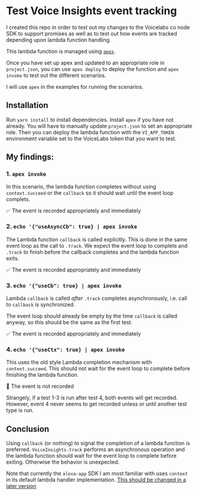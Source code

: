 # Test Voice Insights event tracking

I created this repo in order to test out my changes to the
Voicelabs co node SDK to support promises as well as to
test out how events are tracked depending upon lambda
function handling.

This lambda function is managed using [`apex`](http://apex.run).

Once you have set up apex and updated to an appropriate role
in `project.json`, you can use `apex deploy` to deploy the
function and `apex invoke` to test out the different scenarios.

I will use `apex` in the examples for running the scenarios.

## Installation
Run `yarn install` to install dependencies. Install `apex`
if you have not already. You will have to manually update
`project.json` to set an appropriate role. Then you can
deploy the lambda function with the `VI_APP_TOKEN` environment
variable set to the VoiceLabs token that you want to test.

## My findings:

### 1. `apex invoke`
In this scenario, the lambda function completes without
using `context.succeed` or the `callback` so it should wait
until the event loop complets.

:white_check_mark: The event is recorded appropriately and immediately

### 2. `echo '{"useAsyncCb": true} | apex invoke`
The Lambda function `callback` is called explicitly. This is
done in the same event loop as the call to `.track`. We
expect the event loop to complete and `.track` to finish
before the callback completes and the lambda function exits.

:white_check_mark: The event is recorded appropriately and immediately

### 3. `echo '{"useCb": true} | apex invoke`
Lambda `callback` is called _after_ `.track` completes
asynchronously, i.e. call to `callback` is synchronized.

The event loop should already be empty by the time `callback`
is called anyway, so this should be the same as the first test.

:white_check_mark: The event is recorded appropriately and immediately

### 4. `echo '{"useCtx": true} | apex invoke`
This uses the old style Lambda completion mechanism with
`context.succeed`. This should not wait for the event
loop to complete before finishing the lambda function.

:red_circle: The event is not recorded

Strangely, if a test 1-3 is run after test 4, both events will
get recorded. However, event 4 never seems to get recorded
unless or until another test type is run.

## Conclusion
Using `callback` (or nothing) to signal the completion of a
lambda function is preferred. `VoiceInsights.track` performs
an asynchronous operation and the lambda function should
wait for the event loop to complete before exiting.
Otherwise the behavior is unexpected.

Note that currently the `alexa-app` SDK I am most familiar
with uses `context` in its default lambda handler
implementation. [This should be changed in a later version](https://github.com/alexa-js/alexa-app/issues/188)
